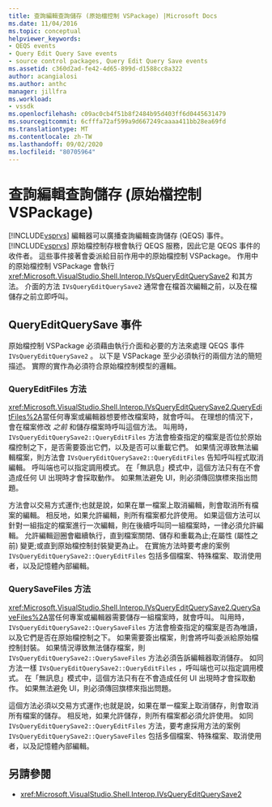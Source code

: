 ```yaml
---
title: 查詢編輯查詢儲存 (原始檔控制 VSPackage) |Microsoft Docs
ms.date: 11/04/2016
ms.topic: conceptual
helpviewer_keywords:
- QEQS events
- Query Edit Query Save events
- source control packages, Query Edit Query Save events
ms.assetid: c360d2ad-fe42-4d65-899d-d1588cc8a322
author: acangialosi
ms.author: anthc
manager: jillfra
ms.workload:
- vssdk
ms.openlocfilehash: c09ac0cb4f51b8f2484b95d403ff6d0445631479
ms.sourcegitcommit: 6cfffa72af599a9d667249caaaa411bb28ea69fd
ms.translationtype: MT
ms.contentlocale: zh-TW
ms.lasthandoff: 09/02/2020
ms.locfileid: "80705964"
---
```

# <a name="query-edit-query-save-source-control-vspackage"></a>查詢編輯查詢儲存 (原始檔控制 VSPackage)
[!INCLUDE[vsprvs](../../code-quality/includes/vsprvs_md.md)] 編輯器可以廣播查詢編輯查詢儲存 (QEQS) 事件。 [!INCLUDE[vsprvs](../../code-quality/includes/vsprvs_md.md)] 原始檔控制存根會執行 QEQS 服務，因此它是 QEQS 事件的收件者。 這些事件接著會委派給目前作用中的原始檔控制 VSPackage。 作用中的原始檔控制 VSPackage 會執行 <xref:Microsoft.VisualStudio.Shell.Interop.IVsQueryEditQuerySave2> 和其方法。 介面的方法 `IVsQueryEditQuerySave2` 通常會在檔首次編輯之前，以及在檔儲存之前立即呼叫。

## <a name="queryeditquerysave-events"></a>QueryEditQuerySave 事件
 原始檔控制 VSPackage 必須藉由執行介面和必要的方法來處理 QEQS 事件 `IVsQueryEditQuerySave2` 。 以下是 VSPackage 至少必須執行的兩個方法的簡短描述。 實際的實作為必須符合原始檔控制模型的邏輯。

### <a name="queryeditfiles-method"></a>QueryEditFiles 方法
 <xref:Microsoft.VisualStudio.Shell.Interop.IVsQueryEditQuerySave2.QueryEditFiles%2A>當任何專案或編輯器想要修改檔案時，就會呼叫。 在理想的情況下，會在檔案修改 *之前* 和儲存檔案時呼叫這個方法。 叫用時， `IVsQueryEditQuerySave2::QueryEditFiles` 方法會檢查指定的檔案是否位於原始檔控制之下，是否需要簽出它們，以及是否可以重載它們。 如果情況導致無法編輯檔案，則方法會 `IVsQueryEditQuerySave2::QueryEditFiles` 告知呼叫程式取消編輯。 呼叫端也可以指定調用模式。 在「無訊息」模式中，這個方法只有在不會造成任何 UI 出現時才會採取動作。 如果無法避免 UI，則必須傳回旗標來指出問題。

 方法會以交易方式運作;也就是說，如果在單一檔案上取消編輯，則會取消所有檔案的編輯。 相反地，如果允許編輯，則所有檔案都允許使用。 如果這個方法可以針對一組指定的檔案進行一次編輯，則在後續呼叫同一組檔案時，一律必須允許編輯。 允許編輯迴圈會繼續執行，直到檔案關閉、儲存和重載為止;在屬性 (屬性之前) 變更;或直到原始檔控制封裝變更為止。 在實施方法時要考慮的案例 `IVsQueryEditQuerySave2::QueryEditFiles` 包括多個檔案、特殊檔案、取消使用者，以及記憶體內部編輯。

### <a name="querysavefiles-method"></a>QuerySaveFiles 方法
 <xref:Microsoft.VisualStudio.Shell.Interop.IVsQueryEditQuerySave2.QuerySaveFiles%2A>當任何專案或編輯器需要儲存一組檔案時，就會呼叫。 叫用時， `IVsQueryEditQuerySave2::QuerySaveFiles` 方法會檢查指定的檔案是否為唯讀，以及它們是否在原始檔控制之下。 如果需要簽出檔案，則會將呼叫委派給原始檔控制封裝。 如果情況導致無法儲存檔案，則 `IVsQueryEditQuerySave2::QuerySaveFiles` 方法必須告訴編輯器取消儲存。 如同方法一樣 `IVsQueryEditQuerySave2::QueryEditFiles` ，呼叫端也可以指定調用模式。 在「無訊息」模式中，這個方法只有在不會造成任何 UI 出現時才會採取動作。 如果無法避免 UI，則必須傳回旗標來指出問題。

 這個方法必須以交易方式運作;也就是說，如果在單一檔案上取消儲存，則會取消所有檔案的儲存。 相反地，如果允許儲存，則所有檔案都必須允許使用。 如同 `IVsQueryEditQuerySave2::QueryEditFiles` 方法，要考慮採用方法的案例 `IVsQueryEditQuerySave2::QuerySaveFiles` 包括多個檔案、特殊檔案、取消使用者，以及記憶體內部編輯。

## <a name="see-also"></a>另請參閱
- <xref:Microsoft.VisualStudio.Shell.Interop.IVsQueryEditQuerySave2>
